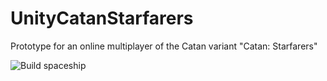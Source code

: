 # UnityCatanStarfarers

Prototype for an online multiplayer of the Catan variant "Catan: Starfarers"

![Build spaceship](https://user-images.githubusercontent.com/16197745/155377237-4c0bddfa-22d6-4c2f-96bb-38a820059164.png)
